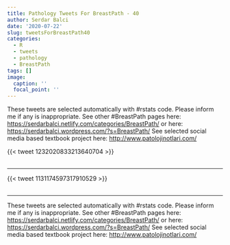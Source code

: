 ```yaml
---
title: Pathology Tweets For BreastPath - 40
author: Serdar Balci
date: '2020-07-22'
slug: tweetsForBreastPath40
categories:
  - R
  - tweets
  - pathology
  - BreastPath
tags: []
image:
  caption: ''
  focal_point: ''
---
```



These tweets are selected automatically with #rstats code. Please inform me if any is inappropriate.
See other #BreastPath pages here: https://serdarbalci.netlify.com/categories/BreastPath/  or here: https://serdarbalci.wordpress.com/?s=BreastPath/ 
See selected social media based textbook project here: http://www.patolojinotlari.com/

{{< tweet 1232020833213640704 >}}
<br>
<br>
<hr>
{{< tweet 1131174597317910529 >}}
<br>
<br>
<hr>


These tweets are selected automatically with #rstats code. Please inform me if any is inappropriate.
See other #BreastPath pages here: https://serdarbalci.netlify.com/categories/BreastPath/  or here: https://serdarbalci.wordpress.com/?s=BreastPath/ 
See selected social media based textbook project here: http://www.patolojinotlari.com/
